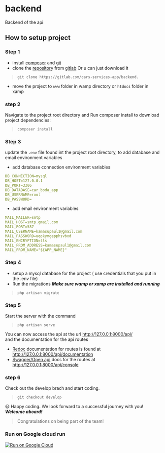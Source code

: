 # backend

Backend of the api

## How to setup project
### Step 1 ###
- install [composer](https://getcomposer.org/doc/00-intro.md) and [git](https://git-scm.com/book/en/v2/Getting-Started-Installing-Git)
- clone the [repository](https://gitlab.com/cars-services-app/backend) from [gitlab](https://gitlab.com/) Or u can just download it
> `git clone https://gitlab.com/cars-services-app/backend.`
- move the project to `www` folder in wamp directory or `htdocs` folder in xamp
### step 2 ###
Navigate to the project root directory and 
Run composer install to download project dependencies:
 > `composer install`
### Step 3 ###
update the `.env` file found int the project root directory, to add database and email environment variables
 - add database connection  environment variables
```yaml
DB_CONNECTION=mysql
DB_HOST=127.0.0.1
DB_PORT=3306
DB_DATABASE=car_boda_app
DB_USERNAME=root
DB_PASSWORD=
```
- add email environment variables
```yaml
MAIL_MAILER=smtp
MAIL_HOST=smtp.gmail.com
MAIL_PORT=587
MAIL_USERNAME=kamasupaul1@gmail.com
MAIL_PASSWORD=uqokymgepphsvbxd
MAIL_ENCRYPTION=tls
MAIL_FROM_ADDRESS=kamasupaul1@gmail.com
MAIL_FROM_NAME="${APP_NAME}"
```
### Step 4 ###
- setup a mysql database for the project ( use credentials that you put in the .env file)
- Run the migrations ***Make sure wamp or xamp are installed and running***
> `php artisan migrate`
### Step 5 ###
Start the server with the command
> `php artisan serve`

You can now access the api at the url  <http://127.0.0.1:8000/api/> <br>
 and the documentation for the api routes
- [Redoc](https://github.com/Redocly/redoc) documentation for routes is  found at <http://127.0.0.1:8000/api/documentation>
- [Swagger/Open api](https://swagger.io/resources/open-api/swagger) docs for the routes  at <http://127.0.0.1:8000/api/console>
### step 6 ###
Check out the develop brach and start coding.
> `git checkout develop`

😃 Happy coding. We look forward to a successful journey with you! ***Welcome aboard!***
> Congratulations on being part of the team!<br>

### Run on Google cloud run

[![Run on Google Cloud](https://storage.googleapis.com/cloudrun/button.svg)](https://console.cloud.google.com/cloudshell/editor?shellonly=true&cloudshell_image=gcr.io/cloudrun/button&cloudshell_git_repo=https://gitlab.com/cars-services-app/backend.git)
